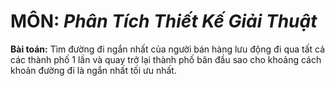 # **MÔN:** _Phân Tích Thiết Kế Giải Thuật_
**Bài toán:** Tìm đường đi ngắn nhất của người bán hàng lưu động đi qua tất cả các thành phố 1 lần và quay trở lại thành phố bân đầu sao cho khoảng cách khoản đường đi là ngắn nhất tối ưu nhất.
